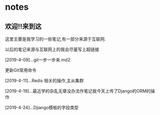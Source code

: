 # notes
## **欢迎!!来到这**

这里主要是我学习的一些笔记,有一部分来源于互联网.

以后的笔记来源与互联网上的我会尽量写上超链接

[2019-4-09]...git一步一步来.md2

更新Git常用命令

[2019-4-11]...Redis 相关的操作,主从集群

[2019-4-19]...最近学的杂乱无章没办法作笔记我今天上传了Django的ORM的操作

[2019-4-24]...Djiango模板的字段类型
